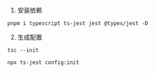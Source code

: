 1. 安装依赖

```
pnpm i typescript ts-jest jest @types/jest -D
```

2. 生成配置

```
tsc --init

npx ts-jest config:init

```